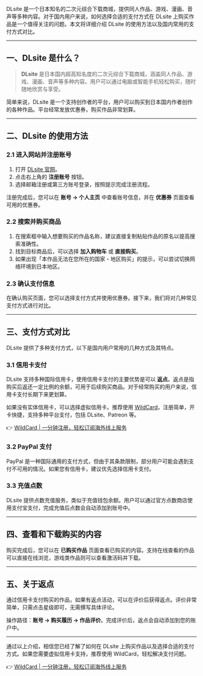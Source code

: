 DLsite 是一个日本知名的二次元综合下载商城，提供同人作品、游戏、漫画、音声等多种内容。对于国内用户来说，如何选择合适的支付方式在 DLsite 上购买作品是一个值得关注的问题。本文将详细介绍 DLsite 的使用方法以及国内常用的支付方式对比。

---

## 一、DLsite 是什么？

> **DLsite** 是日本国内超高知名度的二次元综合下载商城，涵盖同人作品、游戏、漫画、音声等多种内容。用户可以通过电脑或智能手机轻松购买，随时随地欣赏与享受。

简单来说，DLsite 是一个支持创作者的平台，用户可以购买到日本国内作者创作的各种作品。平台经常发放优惠券，购买作品非常划算。

---

## 二、DLsite 的使用方法

### 2.1 进入网站并注册账号

1. 打开 [DLsite 官网](https://www.dlsite.com/)。
2. 点击右上角的 **注册账号** 按钮。
3. 选择邮箱注册或第三方账号登录，按照提示完成注册流程。

注册完成后，您可以在 **账号 -> 个人主页** 中查看账号信息，并在 **优惠券** 页面查看可用的优惠券。

### 2.2 搜索并购买商品

1. 在搜索框中输入想要购买的作品名称，建议直接复制粘贴作品的原名以提高搜索准确性。
2. 找到目标商品后，可以选择 **加入购物车** 或 **直接购买**。
3. 如果出现「本作品无法在您所在的国家・地区购买」的提示，可以尝试切换网络环境到日本地区。

### 2.3 确认支付信息

在确认购买页面，您可以选择支付方式并使用优惠券。接下来，我们将对几种常见支付方式进行对比。

---

## 三、支付方式对比

DLsite 提供了多种支付方式，以下是国内用户常用的几种方式及其特点。

### 3.1 信用卡支付

DLsite 支持多种国际信用卡，使用信用卡支付的主要优势是可以 **返点**。返点是指购买后返还一定比例的余额，可用于后续购买商品。对于经常购买的用户来说，信用卡支付长期下来更划算。

如果没有实体信用卡，可以选择虚拟信用卡。推荐使用 [WildCard](https://bit.ly/bewildcard)，注册简单，开卡快捷，支持多种平台支付，包括 DLsite、Patreon 等。

👉 [WildCard | 一分钟注册，轻松订阅海外线上服务](https://bit.ly/bewildcard)

### 3.2 PayPal 支付

PayPal 是一种国际通用的支付方式，但由于其条款限制，部分用户可能会遇到支付不可用的情况。如果您有信用卡，建议优先选择信用卡支付。

### 3.3 充值点数

DLsite 提供点数充值服务，类似于充值钱包余额。用户可以通过官方点数商店使用支付宝支付，完成充值后点数会自动添加到账号中。

---

## 四、查看和下载购买的内容

购买完成后，您可以在 **已购买作品** 页面查看已购买的内容。支持在线查看的作品可以直接在线浏览，游戏类作品则可以查看激活码并下载。

---

## 五、关于返点

通过信用卡支付购买的作品，如果有返点活动，可以在评价后获得返点。评价非常简单，只需点击星级即可，无需撰写具体评论。

操作路径：**账号 -> 购买履历 -> 作品评价**。完成评价后，返点会自动添加到您的账户中。

---

通过以上介绍，相信您已经了解了如何在 DLsite 上购买作品以及选择合适的支付方式。如果您需要虚拟信用卡支持，推荐使用 WildCard，轻松解决支付问题。

👉 [WildCard | 一分钟注册，轻松订阅海外线上服务](https://bit.ly/bewildcard)